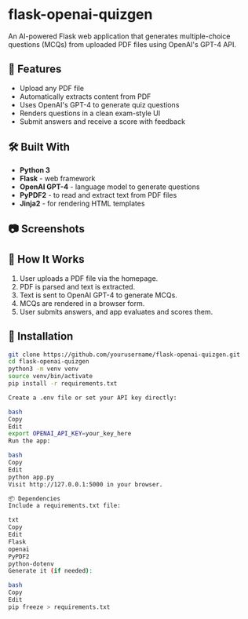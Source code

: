 # flask-openai-quizgen

An AI-powered Flask web application that generates multiple-choice questions (MCQs) from uploaded PDF files using OpenAI's GPT-4 API.

## 🚀 Features

- Upload any PDF file
- Automatically extracts content from PDF
- Uses OpenAI's GPT-4 to generate quiz questions
- Renders questions in a clean exam-style UI
- Submit answers and receive a score with feedback

## 🛠️ Built With

- **Python 3**
- **Flask** - web framework
- **OpenAI GPT-4** - language model to generate questions
- **PyPDF2** - to read and extract text from PDF files
- **Jinja2** - for rendering HTML templates

## 📷 Screenshots

<!-- Add screenshots of `index.html`, `exam.html`, `result.html` -->


## 🧪 How It Works

1. User uploads a PDF file via the homepage.
2. PDF is parsed and text is extracted.
3. Text is sent to OpenAI GPT-4 to generate MCQs.
4. MCQs are rendered in a browser form.
5. User submits answers, and app evaluates and scores them.

## 🧰 Installation

```bash
git clone https://github.com/yourusername/flask-openai-quizgen.git
cd flask-openai-quizgen
python3 -m venv venv
source venv/bin/activate
pip install -r requirements.txt

Create a .env file or set your API key directly:

bash
Copy
Edit
export OPENAI_API_KEY=your_key_here
Run the app:

bash
Copy
Edit
python app.py
Visit http://127.0.0.1:5000 in your browser.

📦 Dependencies
Include a requirements.txt file:

txt
Copy
Edit
Flask
openai
PyPDF2
python-dotenv
Generate it (if needed):

bash
Copy
Edit
pip freeze > requirements.txt
